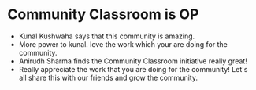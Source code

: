 # Community Classroom is OP

- Kunal Kushwaha says that this community is amazing.
- More power to kunal. love the work which your are doing for the community.
- Anirudh Sharma finds the Community Classroom initiative really great!
- Really appreciate the work that you are doing for the community! Let's all share this with our friends and grow the community.
